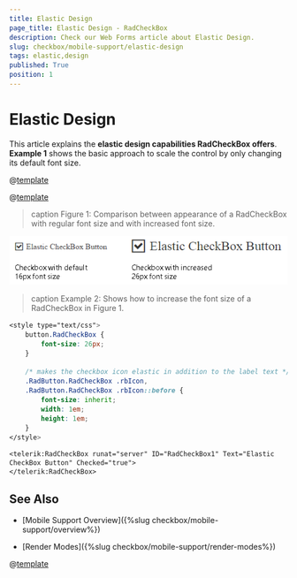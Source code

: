 ```yaml
---
title: Elastic Design
page_title: Elastic Design - RadCheckBox
description: Check our Web Forms article about Elastic Design.
slug: checkbox/mobile-support/elastic-design
tags: elastic,design
published: True
position: 1
---
```


# Elastic Design

This article explains the **elastic design capabilities RadCheckBox offers**. **Example 1** shows the basic approach to scale the control by only changing its default font size.

@[template](/_templates/common/render-mode.md#resp-design-desc "slug-el: no, slug-fl: no")

@[template](/_templates/common/font-size-notes.md#note-and-example "control: RadCheckbox")

>caption Figure 1: Comparison between appearance of a RadCheckBox with regular font size and with increased font size.

![checkbox-elastic-design](images/checkbox-elastic-design.png)

>caption Example 2: Shows how to increase the font size of a RadCheckBox in Figure 1.

````CSS
<style type="text/css">
	button.RadCheckBox {
		font-size: 26px;
	}

    /* makes the checkbox icon elastic in addition to the label text */
    .RadButton.RadCheckBox .rbIcon,
    .RadButton.RadCheckBox .rbIcon::before {
        font-size: inherit;
        width: 1em;
        height: 1em;
    }
</style>
````

````ASP.NET
<telerik:RadCheckBox runat="server" ID="RadCheckBox1" Text="Elastic CheckBox Button" Checked="true">
</telerik:RadCheckBox>
````

## See Also

 * [Mobile Support Overview]({%slug checkbox/mobile-support/overview%})

 * [Render Modes]({%slug checkbox/mobile-support/render-modes%})

@[template](/_templates/common/font-size-notes.md#related-resources)
